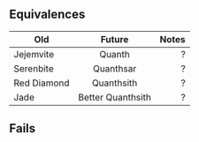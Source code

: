 ## Equivalences
| Old        | Future           | Notes  |
| -------------- |:-------------:| -----:|
| Jejemvite      | Quanth            | ? | 
| Serenbite      | Quanthsar         | ? |
| Red Diamond    | Quanthsith        | ? |
| Jade           | Better Quanthsith | ? |

## Fails

